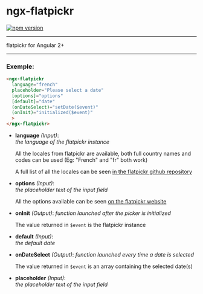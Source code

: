 # ngx-flatpickr
[![npm version](https://badge.fury.io/js/ngx-flatpickrjs.svg)](https://www.npmjs.com/package/ngx-flatpickrjs)

---

flatpickr for Angular 2+

---

### Exemple:
```HTML
<ngx-flatpickr
  language="french"
  placeholder="Please select a date"
  [options]="options"
  [default]="date"
  (onDateSelect)="setDate($event)"
  (onInit)="initialized($event)"
  >
</ngx-flatpickr>
```

- **language** *(Input)*:  
  *the language of the flatpickr instance*

  All the locales from flatpickr are available, both full country names and codes can be used (Eg: "French" and "fr" both work)

  A full list of all the locales can be seen [in the flatpickr github repository](https://github.com/flatpickr/flatpickr/tree/master/src/l10n)

- **options** *(Input)*:  
  *the placeholder text of the input field*

  All the options available can be seen [on the flatpickr website](https://flatpickr.js.org/options/)

- **onInit** *(Output)*:
  *function launched after the picker is initialized*

  The value returned in `$event` is the flatpickr instance

- **default** *(Input)*:  
  *the default date*

- **onDateSelect** *(Output)*:
  *function launched every time a date is selected*

  The value returned in `$event` is an array containing the selected date(s)

- **placeholder** *(Input)*:  
  *the placeholder text of the input field*

